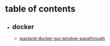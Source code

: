# table of contents

- ## docker
  - [wayland-docker-gui-window-passthrough](/wayland-docker-gui-window-passthrough.md)
